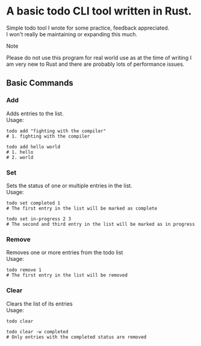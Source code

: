 # A basic todo CLI tool written in Rust.

Simple todo tool I wrote for some practice, feedback appreciated.
<br>
I won't really be maintaining or expanding this much.

> [!NOTE]
> Please do not use this program for real world use as at the time of writing I am
> very new to Rust and there are probably lots of performance issues.

## Basic Commands
### Add
Adds entries to the list.
<br>
Usage:
```shell
todo add "fighting with the compiler"
# 1. fighting with the compiler
```
```shell
todo add hello world
# 1. hello
# 2. world
```

### Set
Sets the status of one or multiple entries in the list.
<br>
Usage:
```shell
todo set completed 1
# The first entry in the list will be marked as complete 
```
```shell
todo set in-progress 2 3
# The second and third entry in the list will be marked as in progress 
```

### Remove
Removes one or more entries from the todo list
<br>
Usage:
```shell
todo remove 1
# The first entry in the list will be removed
```

### Clear
Clears the list of its entries
<br>
Usage:
```shell
todo clear
```
```shell
todo clear -w completed
# Only entries with the completed status are removed
```
